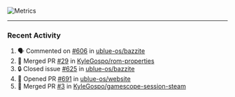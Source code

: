 ![Metrics](https://metrics.lecoq.io/KyleGospo?template=classic&base=header%2C%20activity%2C%20community%2C%20repositories%2C%20metadata&base.indepth=false&base.hireable=false&base.skip=false&config.timezone=America%2FLos_Angeles)

---
### Recent Activity
<!--START_SECTION:activity-->
1. 🗣 Commented on [#606](https://github.com/ublue-os/bazzite/issues/606#issuecomment-1868458973) in [ublue-os/bazzite](https://github.com/ublue-os/bazzite)
2. 🎉 Merged PR [#29](https://github.com/KyleGospo/rom-properties/pull/29) in [KyleGospo/rom-properties](https://github.com/KyleGospo/rom-properties)
3. 🔒 Closed issue [#625](https://github.com/ublue-os/bazzite/issues/625) in [ublue-os/bazzite](https://github.com/ublue-os/bazzite)
4. 💪 Opened PR [#691](https://github.com/ublue-os/website/pull/691) in [ublue-os/website](https://github.com/ublue-os/website)
5. 🎉 Merged PR [#3](https://github.com/KyleGospo/gamescope-session-steam/pull/3) in [KyleGospo/gamescope-session-steam](https://github.com/KyleGospo/gamescope-session-steam)
<!--END_SECTION:activity-->
